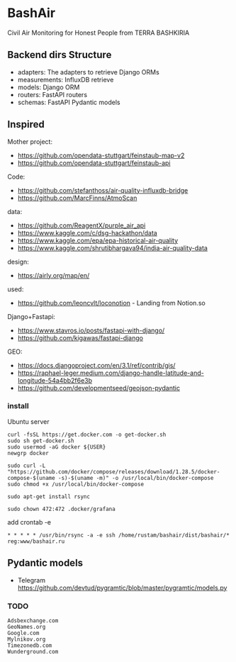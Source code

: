 # BashAir

Civil Air Monitoring for Honest People from TERRA BASHKIRIA


## Backend dirs Structure

* adapters: The adapters to retrieve Django ORMs
* measurements: InfluxDB retrieve
* models: Django ORM
* routers: FastAPI routers
* schemas: FastAPI Pydantic models


## Inspired

Mother project:

* https://github.com/opendata-stuttgart/feinstaub-map-v2
* https://github.com/opendata-stuttgart/feinstaub-api

Code:

* https://github.com/stefanthoss/air-quality-influxdb-bridge
* https://github.com/MarcFinns/AtmoScan
  
data:

* https://github.com/ReagentX/purple_air_api
* https://www.kaggle.com/c/dsg-hackathon/data
* https://www.kaggle.com/epa/epa-historical-air-quality
* https://www.kaggle.com/shrutibhargava94/india-air-quality-data


design:

* https://airly.org/map/en/

used:

* https://github.com/leoncvlt/loconotion - Landing from Notion.so


Django+Fastapi:

* https://www.stavros.io/posts/fastapi-with-django/
* https://github.com/kigawas/fastapi-django

GEO:
* https://docs.djangoproject.com/en/3.1/ref/contrib/gis/
* https://raphael-leger.medium.com/django-handle-latitude-and-longitude-54a4bb2f6e3b
* https://github.com/developmentseed/geojson-pydantic


### install 

Ubuntu server

```shell
curl -fsSL https://get.docker.com -o get-docker.sh
sudo sh get-docker.sh
sudo usermod -aG docker ${USER}
newgrp docker

sudo curl -L "https://github.com/docker/compose/releases/download/1.28.5/docker-compose-$(uname -s)-$(uname -m)" -o /usr/local/bin/docker-compose
sudo chmod +x /usr/local/bin/docker-compose

sudo apt-get install rsync

sudo chown 472:472 .docker/grafana
```

add crontab -e
```shell
* * * * * /usr/bin/rsync -a -e ssh /home/rustam/bashair/dist/bashair/* reg:www/bashair.ru
```

## Pydantic models

* Telegram https://github.com/devtud/pygramtic/blob/master/pygramtic/models.py


### TODO

```shell
Adsbexchange.com
GeoNames.org
Google.com
Mylnikov.org
Timezonedb.com
Wunderground.com
```
